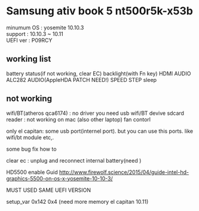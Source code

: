 <h1>Samsung ativ book 5 nt500r5k-x53b</h1>

minumum OS : yosemite 10.10.3<br />
support : 10.10.3 ~ 10.11<br />
UEFI ver : P09RCY<br />



<h2>working list</h2>

battery status(if not working, clear EC)
backlight(with Fn key)
HDMI AUDIO
ALC282 AUDIO(AppleHDA PATCH NEED!)
SPEED STEP
sleep

<h2>not working</h2>
wifi/BT(atheros qca6174) : no driver
you need usb wifi/BT devive
sdcard reader : not working on mac (also other laptop)
fan contorl

only el capitan:
some usb port(internel port). but you can use this ports.
like wifi/bt module etc,.


some bug fix how to

clear ec :
unplug and reconnect internal battery(need )

HD5500 enable Guid
http://www.firewolf.science/2015/04/guide-intel-hd-graphics-5500-on-os-x-yosemite-10-10-3/

MUST USED SAME UEFI VERSION

setup_var 0x142 0x4
(need more memory el capitan 10.11)
